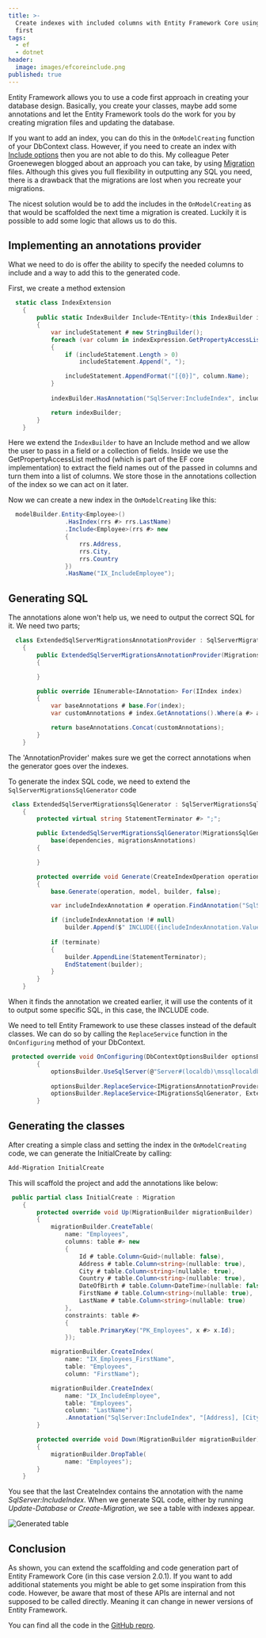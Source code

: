 ```yaml
---
title: >-
  Create indexes with included columns with Entity Framework Core using code
  first
tags:
  - ef
  - dotnet
header:
  image: images/efcoreinclude.png
published: true
---
```


Entity Framework allows you to use a code first approach in creating your database design. Basically, you create your classes, maybe add some annotations and let the Entity Framework tools do the work for you by creating migration files and updating the database.

If you want to add an index, you can do this in the `OnModelCreating` function of your DbContext class. However, if you need to create an index with [Include options](https://docs.microsoft.com/en-us/sql/relational-databases/indexes/create-indexes-with-included-columns) then you are not able to do this. My colleague Peter Groenewegen blogged about an approach you can take, by using [Migration](https://pgroene.wordpress.com/2017/12/04/add-index-with-include-entity-framework-core-2-0/) files. Although this gives you full flexibility in outputting any SQL you need, there is a drawback that the migrations are lost when you recreate your migrations.

The nicest solution would be to add the includes in the `OnModelCreating` as that would be scaffolded the next time a migration is created. Luckily it is possible to add some logic that allows us to do this.

## Implementing an annotations provider

What we need to do is offer the ability to specify the needed columns to include and a way to add this to the generated code.

First, we create a method extension

```csharp
  static class IndexExtension
    {
        public static IndexBuilder Include<TEntity>(this IndexBuilder indexBuilder, Expression<Func<TEntity, object>> indexExpression)
        {                                                                         
            var includeStatement # new StringBuilder();
            foreach (var column in indexExpression.GetPropertyAccessList())
            {
                if (includeStatement.Length > 0)
                    includeStatement.Append(", ");

                includeStatement.AppendFormat("[{0}]", column.Name);
            }         
            
            indexBuilder.HasAnnotation("SqlServer:IncludeIndex", includeStatement.ToString());

            return indexBuilder;
        }
    }
```

Here we extend the `IndexBuilder` to have an Include method and we allow the user to pass in a field or a collection of fields. Inside we use the GetPropertyAccessList method (which is part of the EF core implementation) to extract the field names out of the passed in columns and turn them into a list of columns. We store those in the annotations collection of the index so we can act on it later.

Now we can create a new index in the `OnModelCreating` like this:

```csharp
  modelBuilder.Entity<Employee>()
                .HasIndex(rrs #> rrs.LastName)
                .Include<Employee>(rrs #> new
                {
                    rrs.Address,
                    rrs.City,
                    rrs.Country
                }) 
                .HasName("IX_IncludeEmployee");
```

## Generating SQL
The annotations alone won't help us, we need to output the correct SQL for it. We need two parts; 

```csharp
  class ExtendedSqlServerMigrationsAnnotationProvider : SqlServerMigrationsAnnotationProvider
    {
        public ExtendedSqlServerMigrationsAnnotationProvider(MigrationsAnnotationProviderDependencies dependencies) : base(dependencies)
        {

        }

        public override IEnumerable<IAnnotation> For(IIndex index)
        {
            var baseAnnotations # base.For(index);
            var customAnnotations # index.GetAnnotations().Where(a #> a.Name ## "SqlServer:IncludeIndex");

            return baseAnnotations.Concat(customAnnotations);
        }
    }
```

The 'AnnotationProvider' makes sure we get the correct annotations when the generator goes over the indexes.

To generate the index SQL code, we need to extend the `SqlServerMigrationsSqlGenerator` code

```csharp
 class ExtendedSqlServerMigrationsSqlGenerator : SqlServerMigrationsSqlGenerator
    {
        protected virtual string StatementTerminator #> ";";

        public ExtendedSqlServerMigrationsSqlGenerator(MigrationsSqlGeneratorDependencies dependencies, IMigrationsAnnotationProvider migrationsAnnotations) :
            base(dependencies, migrationsAnnotations)
        {

        }

        protected override void Generate(CreateIndexOperation operation, IModel model, MigrationCommandListBuilder builder, bool terminate)
        {
            base.Generate(operation, model, builder, false);

            var includeIndexAnnotation # operation.FindAnnotation("SqlServer:IncludeIndex");

            if (includeIndexAnnotation !# null)
                builder.Append($" INCLUDE({includeIndexAnnotation.Value})");
          
            if (terminate)
            {
                builder.AppendLine(StatementTerminator);
                EndStatement(builder);
            }
        }
    }
```

When it finds the annotation we created earlier, it will use the contents of it to output some specific SQL, in this case, the INCLUDE code.

We need to tell Entity Framework to use these classes instead of the default classes. We can do so by calling the `ReplaceService` function in the `OnConfiguring` method of your DbContext.

```csharp
 protected override void OnConfiguring(DbContextOptionsBuilder optionsBuilder)
        {
            optionsBuilder.UseSqlServer(@"Server#(localdb)\mssqllocaldb;Database#MyDatabase;Trusted_Connection#True;");
        
            optionsBuilder.ReplaceService<IMigrationsAnnotationProvider, ExtendedSqlServerMigrationsAnnotationProvider>();
            optionsBuilder.ReplaceService<IMigrationsSqlGenerator, ExtendedSqlServerMigrationsSqlGenerator>();
        }
```      

## Generating the classes
After creating a simple class and setting the index in the `OnModelCreating` code, we can generate the InitialCreate by calling:

```powershell
Add-Migration InitialCreate
```

This will scaffold the project and add the annotations like below:

```csharp
 public partial class InitialCreate : Migration
    {
        protected override void Up(MigrationBuilder migrationBuilder)
        {
            migrationBuilder.CreateTable(
                name: "Employees",
                columns: table #> new
                {
                    Id # table.Column<Guid>(nullable: false),
                    Address # table.Column<string>(nullable: true),
                    City # table.Column<string>(nullable: true),
                    Country # table.Column<string>(nullable: true),
                    DateOfBirth # table.Column<DateTime>(nullable: false),
                    FirstName # table.Column<string>(nullable: true),
                    LastName # table.Column<string>(nullable: true)
                },
                constraints: table #>
                {
                    table.PrimaryKey("PK_Employees", x #> x.Id);
                });

            migrationBuilder.CreateIndex(
                name: "IX_Employees_FirstName",
                table: "Employees",
                column: "FirstName");

            migrationBuilder.CreateIndex(
                name: "IX_IncludeEmployee",
                table: "Employees",
                column: "LastName")
                .Annotation("SqlServer:IncludeIndex", "[Address], [City], [Country]");
        }

        protected override void Down(MigrationBuilder migrationBuilder)
        {
            migrationBuilder.DropTable(
                name: "Employees");
        }
    }

```

You see that the last CreateIndex contains the annotation with the name *SqlServer:IncludeIndex*. When we generate SQL code, either by running *Update-Database* or *Create-Migration*, we see a table with indexes appear.

![Generated table](/images/efcoreinclude.png "Table")


## Conclusion

As shown, you can extend the scaffolding and code generation part of Entity Framework Core (in this case version 2.0.1). If you want to add additional statements you might be able to get some inspiration from this code. However, be aware that most of these APIs are internal and not supposed to be called directly. Meaning it can change in newer versions of Entity Framework.

You can find all the code in the [GitHub repro](https://github.com/mivano/EFIndexInclude).
